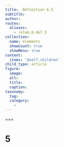 ```yaml
---
title:  Definition 6.5
subtitle: 
author:
routes:
  aliases:
    - /elem.6.def.5
collection:
  name: elements
  showCount: true
  showMenu: true
content:
  items: '@self.children'
child_type: article
figure:
  image:
  alt:
  title:
  caption:
taxonomy:
  tag:
  category:
    - 
---
```


<p/>

===

<h1>5</h1><p/>
